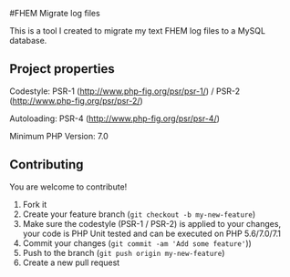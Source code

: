 #FHEM Migrate log files

This is a tool I created to migrate my text FHEM log files to a MySQL database.

## Project properties

Codestyle: PSR-1 (http://www.php-fig.org/psr/psr-1/) / PSR-2 (http://www.php-fig.org/psr/psr-2/)

Autoloading: PSR-4 (http://www.php-fig.org/psr/psr-4/)

Minimum PHP Version: 7.0

## Contributing

You are welcome to contribute!

1. Fork it
2. Create your feature branch (`git checkout -b my-new-feature`)
3. Make sure the codestyle (PSR-1 / PSR-2) is applied to your changes, your code is PHP Unit tested and can be executed on PHP 5.6/7.0/7.1
4. Commit your changes (`git commit -am 'Add some feature'`))
5. Push to the branch (`git push origin my-new-feature`)
6. Create a new pull request